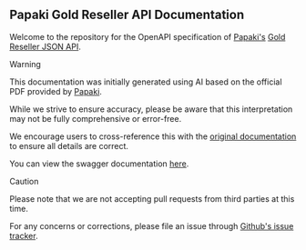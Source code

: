 ## Papaki Gold Reseller API Documentation

Welcome to the repository for the OpenAPI specification of [Papaki's](https://github.com/papakigr) [Gold Reseller JSON API](https://github.com/papakigr/GoldResellers-JsonApi).

> [!WARNING]  
> This documentation was initially generated using AI based on the official PDF provided by [Papaki](https://github.com/papakigr).
> 
> While we strive to ensure accuracy, please be aware that this interpretation may not be fully comprehensive or error-free.
>
> We encourage users to cross-reference this with the [original documentation](https://github.com/papakigr/GoldResellers-JsonApi/blob/master/english/GoldResellersApiv4_3_0-en.pdf) to ensure all details are correct.

You can view the swagger documentation [here](https://msensis-com.github.io/papaki-gold-reseller-docs/).

> [!CAUTION]
> Please note that we are not accepting pull requests from third parties at this time.
> 
> For any concerns or corrections, please file an issue through [Github's issue tracker](https://github.com/msensis-com/papaki-gold-reseller-docs/issues/new).
